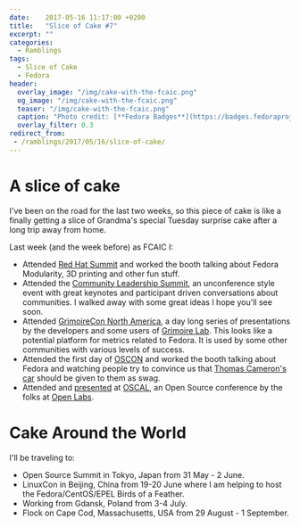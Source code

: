 ```yaml
---
date:    2017-05-16 11:17:00 +0200
title:   "Slice of Cake #7"
excerpt: ""
categories:
  - Ramblings
tags:
  - Slice of Cake
  - Fedora
header:
  overlay_image: "/img/cake-with-the-fcaic.png"
  og_image: "/img/cake-with-the-fcaic.png"
  teaser: "/img/cake-with-the-fcaic.png"
  caption: "Photo credit: [**Fedora Badges**](https://badges.fedoraproject.org/badge/its-a-cake-thing)"
  overlay_filter: 0.3
redirect_from:
 - /ramblings/2017/05/16/slice-of-cake/
---
```


# A slice of cake

I've been on the road for the last two weeks, so this piece of cake is like a finally getting a slice of Grandma's special Tuesday surprise cake after a long trip away from home.

Last week (and the week before) as FCAIC I:

- Attended [Red Hat Summit](https://www.redhat.com/en/summit/2017) and worked the booth talking about Fedora Modularity, 3D printing and other fun stuff.
- Attended the [Community Leadership Summit](http://www.communityleadershipsummit.com/), an unconference style event with great keynotes and participant driven conversations about communities.  I walked away with some great ideas I hope you'll see soon.
- Attended [GrimoireCon North America](http://grimoirelab.github.io/con/), a day long series of presentations by the developers and some users of [Grimoire Lab](http://grimoirelab.github.io/).  This looks like a potential platform for metrics related to Fedora.  It is used by some other communities with various levels of success.
- Attended the first day of [OSCON](https://conferences.oreilly.com/oscon/oscon-tx) and worked the booth talking about Fedora and watching people try to convince us that [Thomas Cameron's car](https://twitter.com/bexelbie/status/862023857393283072) should be given to them as swag.
- Attended and [presented](https://github.com/bexelbie/bexelbie-talks-demos/tree/master/OSCAL.2017.Dont.Write.It.All) at [OSCAL](https://oscal.openlabs.cc/), an Open Source conference by the folks at [Open Labs](https://openlabs.cc/en/).

# Cake Around the World

I'll be traveling to:

- Open Source Summit in Tokyo, Japan from 31 May - 2 June.
- LinuxCon in Beijing, China from 19-20 June where I am helping to host the Fedora/CentOS/EPEL Birds of a Feather.
- Working from Gdansk, Poland from 3-4 July.
- Flock on Cape Cod, Massachusetts, USA from 29 August - 1 September.
